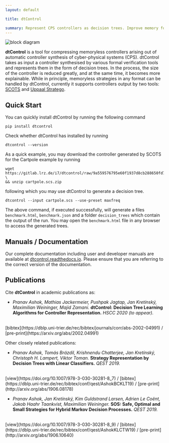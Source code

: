 ```yaml
---
layout: default

title: dtControl

summary: Represent CPS controllers as decision trees. Improve memory footprint, boost explainability while preserving guarantees.
---
```


![block diagram](/assets/images/block-diagram.png)

**dtControl** is a tool for compressing memoryless controllers arising out of automatic controller synthesis of cyber-physical systems (CPS). dtControl takes as input a controller synthesised by various formal verification tools and represents them in the form of decision trees. In the process, the size of the controller is reduced greatly, and at the same time, it becomes more explainable. While in principle, memoryless strategies in any format can be handled by dtControl, currently it supports controllers output by two tools: [SCOTS](https://gitlab.lrz.de/matthias/SCOTSv0.2) and [Uppaal Stratego](https://people.cs.aau.dk/~marius/stratego/index.html).

## Quick Start

You can quickly install dtControl by running the following command

```
pip install dtcontrol
```

Check whether dtControl has installed by running

```
dtcontrol --version
```

As a quick example, you may download the controller generated by SCOTS for the Cartpole example by running

```
wget https://gitlab.lrz.de/i7/dtcontrol/raw/9a559576795e60f1937d8cb288650fd79e041f36/examples/cartpole.scs.zip \
&& unzip cartpole.scs.zip
```

following which you may use dtControl to generate a decision tree.

```
dtcontrol --input cartpole.scs --use-preset maxfreq
```

The above command, if executed successfully, will generate a files `benchmark.html`, `benchmark.json` and a folder `decision_trees` which contain the output of the run. You may open the `benchmark.html` file in any browser to access the generated trees.

## Manuals / Documentation

Our complete documentation including user and developer manuals are available at [dtcontrol.readthedocs.io](https://dtcontrol.readthedocs.io). Please ensure that you are referring to the correct version of the documentation.

## Publications

Cite **dtControl** in academic publications as:

- *Pranav Ashok, Mathias Jackermeier, Pushpak Jagtap, Jan Kretínský, Maximilian Weininger, Majid Zamani.*
**dtControl: Decision Tree Learning Algorithms for Controller Representation.**
*HSCC 2020 (to appear).*
<br />
[bibtex](https://dblp.uni-trier.de/rec/bibtex/journals/corr/abs-2002-04991) / [pre-print](https://arxiv.org/abs/2002.04991) 

Other closely related publications:

- *Pranav Ashok, Tomás Brázdil, Krishnendu Chatterjee, Jan Kretínský, Christoph H. Lampert, Viktor Toman.*
**Strategy Representation by Decision Trees with Linear Classifiers.**
*QEST 2019.*
<br />
[view](https://doi.org/10.1007/978-3-030-30281-8_7) / [bibtex](https://dblp.uni-trier.de/rec/bibtex/conf/qest/AshokBCKLT19) / [pre-print](http://arxiv.org/abs/1906.08178) 

- *Pranav Ashok, Jan Kretínský, Kim Guldstrand Larsen, Adrien Le Coënt, Jakob Haahr Taankvist, Maximilian Weininger.*
**SOS: Safe, Optimal and Small Strategies for Hybrid Markov Decision Processes.**
*QEST 2019.*
<br />
[view](https://doi.org/10.1007/978-3-030-30281-8_9) / [bibtex](https://dblp.uni-trier.de/rec/bibtex/conf/qest/AshokKLCTW19) / [pre-print](http://arxiv.org/abs/1906.10640) 

